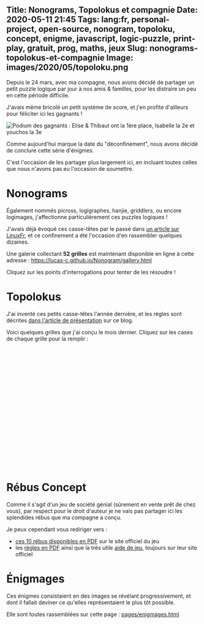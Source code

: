 Title: Nonograms, Topolokus et compagnie
Date: 2020-05-11 21:45
Tags: lang:fr, personal-project, open-source, nonogram, topoloku, concept, enigme, javascript, logic-puzzle, print-play, gratuit, prog, maths, jeux
Slug: nonograms-topolokus-et-compagnie
Image: images/2020/05/topoloku.png
---

<!--
Partagé sur :
- http://www.bibmath.net/forums/viewtopic.php?id=12588
- http://www.prise2tete.fr/forum/viewtopic.php?id=13888
-->

<link rel="stylesheet" type="text/css" href="images/enigmes/topoloku.css">

Depuis le 24 mars, avec ma compagne, nous avons décidé de partager un petit puzzle logique par jour à nos amis & familles,
pour les distraire un peu en cette période difficile.

J'avais même bricolé un petit système de score, et j'en profite d'ailleurs pour féliciter ici les gagnants !

![Podium des gagnants : Elise & Thibaut ont la 1ère place, Isabelle la 2e et youchos la 3e](images/enigmes/podium.jpg)

Comme aujourd'hui marque la date du "déconfinement", nous avons décidé de conclure cette série d'énigmes.

C'est l'occasion de les partager plus largement ici, en incluant toutes celles que nous n'avons pas eu l'occasion de soumettre.

# Nonograms
Également nommés picross, logigraphes, hanjie, griddlers, ou encore logimages,
j'affectionne particulièrement ces puzzles logiques !

J'avais déjà évoqué ces casse-têtes par le passé dans [un article sur LinuxFr](https://linuxfr.org/news/generateurs-de-jeux-de-lettres-chiffres-libres),
et ce confinement a été l'occasion d'en rassembler quelques dizaines.

Une galerie collectant **52 grilles** est maintenant disponible en ligne à cette adresse :
<https://lucas-c.github.io/Nonogram/gallery.html>

Cliquez sur les points d'interrogations pour tenter de les résoudre !


# Topolokus

J'ai inventé ces petits casse-têtes l'année dernière, et les règles sont décrites [dans l'article de présentation](topoloku.html) sur ce blog.

Voici quelques grilles que j'ai conçu le mois dernier.
Cliquez sur les cases de chaque grille pour la remplir :

<table class="topoloku" data-size="[5, 4]"
       data-initial-letters='{"0,3": "✱", "1,3": "H", "2,0": "#", "3,3": "A"}'></table>

<br><br>

<table class="topoloku" data-size="[6, 5]"
       data-initial-letters='{"5,2": "P", "4,0": "L", "4,2": "T", "3,3": "K", "2,2": "K", "1,2": "K", "0,0": "K", "0,4": "K"}'
       data-secret-word-pos="[[5, 1], [5, 2], [5, 3], [2, 4]]"
       data-on-success="onTopolokuSuccess"></table>

<br><br>

<table class="topoloku" data-size="[5, 8]"
       data-initial-letters='{"0,0": "⦷", "3,3": "H", "0,4": "#", "1,4": "H", "2,6": "✱", "3,6": "H", "4,6": "#", "2,7": "#"}'></table>

<br><br>

<table class="topoloku" data-size="[5, 5]"
       data-initial-letters='{"2,0": "#", "2,1": "✱", "2,2": "E", "3,1": "E", "2,4": "#"}'></table>

<br><br>

<table class="topoloku" data-size="[6, 4]"
       data-initial-letters='{"0,0": "+", "3,0": "♡", "5,0": "=", "1,1": "L", "3,1": "L", "1,2": "=", "4,2": "=", "0,3": "L", "3,3": "+"}'
       data-secret-word-pos="[[1, 1], [2, 1], [3, 1], [4, 1], [5, 1]]"></table>

<br><br>

<table class="topoloku" data-size="[7, 10]"
       data-initial-letters='{"1,0": "X", "2,0": "Y", "3,0": "X", "6,0": "X", "0,2": "Z", "0,3": "X", "3,3": "X", "4,3": "X", "6,3": "X", "0,6": "X", "3,6": "X", "6,6": "X", "0,7": "X", "3,7": "X", "0,9": "X", "1,9": "X", "3,9": "X", "6,9": "X"}'></table>


# Rébus Concept

Comme il s'agit d'un jeu de société génial (sûrement en vente prêt de chez vous),
par respect pour le droit d'auteur je ne vais pas partager ici les splendides rébus que ma compagne a conçu.

Je peux cependant vous rediriger vers :

- [ces 10 rébus disponibles en PDF](https://concept-the-game.com/pnp/) sur le site officiel du jeu
- les [règles en PDF](https://concept-the-game.com/concept/files/rules/CONCEPT-RULES-FR.pdf)
ainsi que la très utile [aide de jeu](https://concept-the-game.com/concept/files/rules/CONCEPT-HELPSHEET-FR.pdf),
toujours sur leur site officiel


# Énigmages

Ces énigmes consistaient en des images se révélant progressivement,
et dont il fallait deviner ce qu'elles représentaient le plus tôt possible.

Elle sont toutes rassemblées sur cette page : [pages/enigmages.html](pages/enigmages.html)


<script type="module">
import { renderTopolokuUsingDataAttrs } from './images/enigmes/topoloku.js';
window.onTopolokuSuccess = (table) => {
  setTimeout(insertExtraLetter, 250, table, [[[5, 1], 'right-o'], [[5, 2], 'right-o'], [[5, 3], 'right-o'], [[2, 4], 'bottom-u']]);
  onTopolokuSuccess(table);
}
function insertExtraLetter(table, letterInfo) {
  if (!letterInfo.length) return;
  const [[i, j], cssClass] = letterInfo.shift();
  table.querySelector(`tr:nth-child(${j + 1}) > td:nth-child(${i + 1})`).classList.add(cssClass);
  setTimeout(insertExtraLetter, 500, table, letterInfo);
}
Array.from(document.getElementsByClassName('topoloku')).forEach(renderTopolokuUsingDataAttrs);
</script>

<style>
table.topoloku { margin: 0 auto; }
.right-o::after {
  content: 'O';
  display: block;
  width: var(--cell-size);
  line-height: var(--cell-size);
  position: absolute;
  right: calc(-1 * var(--cell-size));
  top: 0;
  background-color: lightgreen;
}
.bottom-u::after {
  content: 'U';
  display: block;
  width: var(--cell-size);
  line-height: var(--cell-size);
  position: absolute;
  right: 0;
  bottom: calc(-1 * var(--cell-size));
  background-color: lightgreen;
}
</style>
